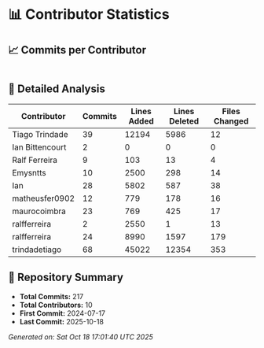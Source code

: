 # 📊 Contributor Statistics

## 📈 Commits per Contributor

```
```

## 📝 Detailed Analysis

| Contributor | Commits | Lines Added | Lines Deleted | Files Changed |
|-------------|---------|-------------|---------------|---------------|
| Tiago Trindade | 39 | 12194 | 5986 | 12 |
| Ian Bittencourt | 2 | 0 | 0 | 0 |
| Ralf Ferreira | 9 | 103 | 13 | 4 |
| Emysntts | 10 | 2500 | 298 | 14 |
| Ian | 28 | 5802 | 587 | 38 |
| matheusfer0902 | 12 | 779 | 178 | 16 |
| maurocoimbra | 23 | 769 | 425 | 17 |
| ralfferreira | 2 | 2550 | 1 | 13 |
| ralfferreira | 24 | 8990 | 1597 | 179 |
| trindadetiago | 68 | 45022 | 12354 | 353 |

## 🎯 Repository Summary

- **Total Commits:** 217
- **Total Contributors:** 10
- **First Commit:** 2024-07-17
- **Last Commit:** 2025-10-18

*Generated on: Sat Oct 18 17:01:40 UTC 2025*
